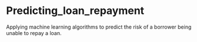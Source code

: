 # Predicting_loan_repayment
Applying machine learning algorithms to predict the risk of a borrower being unable to repay a loan.
